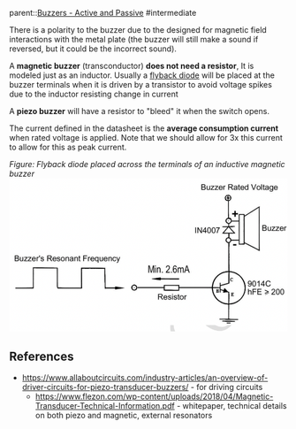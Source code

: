 parent::[Buzzers - Active and Passive](Buzzers%20-%20Active%20and%20Passive.md)
#intermediate

There is a polarity to the buzzer due to the designed for magnetic field interactions with the metal plate (the buzzer will still make a sound if reversed, but it could be the incorrect sound). 

A **magnetic buzzer** (transconductor) **does not need a resistor**, It is modeled just as an inductor. Usually a [flyback diode](flyback%20diode.md) will be placed at the buzzer terminals when it is driven by a transistor to avoid voltage spikes due to the inductor resisting change in current

A **piezo buzzer** will have a resistor to "bleed" it when the switch opens.

The current defined in the datasheet is the **average consumption current** when rated voltage is applied. Note that we should allow for 3x this current to allow for this as peak current. 




_Figure: Flyback diode placed across the terminals of an inductive magnetic buzzer_ ![](Pasted%20image%2020221007225401.png)

## References
- https://www.allaboutcircuits.com/industry-articles/an-overview-of-driver-circuits-for-piezo-transducer-buzzers/ - for driving circuits
	- https://www.flezon.com/wp-content/uploads/2018/04/Magnetic-Transducer-Technical-Information.pdf - whitepaper, technical details on both piezo and magnetic, external resonators